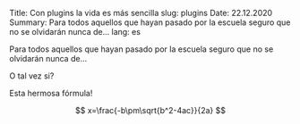 Title: Con plugins la vida es más sencilla
slug: plugins
Date: 22.12.2020
Summary: Para todos aquellos que hayan pasado por la escuela seguro que no se olvidarán nunca de...
lang: es

Para todos aquellos que hayan pasado por la escuela seguro que no se olvidarán nunca de...

O tal vez si? 

Esta hermosa fórmula!

$$ x=\frac{-b\pm\sqrt{b^2-4ac}}{2a} $$
